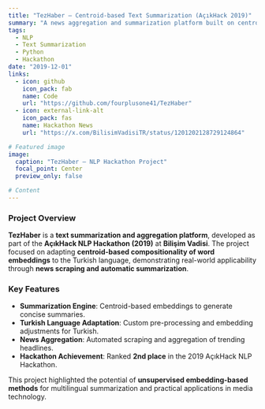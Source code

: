 ```yaml
---
title: "TezHaber — Centroid-based Text Summarization (AçıkHack 2019)"
summary: "A news aggregation and summarization platform built on centroid-based word embedding compositionality. Adapted to Turkish and awarded 2nd place at the AçıkHack NLP Hackathon (Bilişim Vadisi, 2019)."
tags:
  - NLP
  - Text Summarization
  - Python
  - Hackathon
date: "2019-12-01"
links:
  - icon: github
    icon_pack: fab
    name: Code
    url: "https://github.com/fourplusone41/TezHaber"
  - icon: external-link-alt
    icon_pack: fas
    name: Hackathon News
    url: "https://x.com/BilisimVadisiTR/status/1201202128729124864"

# Featured image
image:
  caption: "TezHaber — NLP Hackathon Project"
  focal_point: Center
  preview_only: false

# Content
---
```


### Project Overview  
**TezHaber** is a **text summarization and aggregation platform**, developed as part of the **AçıkHack NLP Hackathon (2019)** at **Bilişim Vadisi**. The project focused on adapting **centroid-based compositionality of word embeddings** to the Turkish language, demonstrating real-world applicability through **news scraping and automatic summarization**.  

### Key Features
- **Summarization Engine**: Centroid-based embeddings to generate concise summaries.  
- **Turkish Language Adaptation**: Custom pre-processing and embedding adjustments for Turkish.  
- **News Aggregation**: Automated scraping and aggregation of trending headlines.  
- **Hackathon Achievement**: Ranked **2nd place** in the 2019 AçıkHack NLP Hackathon.  

This project highlighted the potential of **unsupervised embedding-based methods** for multilingual summarization and practical applications in media technology.
